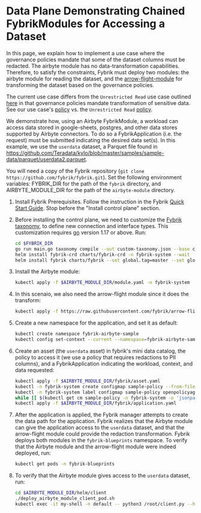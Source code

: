 # Data Plane Demonstrating Chained FybrikModules for Accessing a Dataset

In this page, we explain how to implement a use case where the governance policies mandate that some
of the dataset columns must be redacted. The airbyte module has no data-transformation capabilities.
Therefore, to satisfy the constraints, Fybrik must deploy two modules: the airbyte module for reading the
dataset, and the [arrow-flight-module](https://github.com/fybrik/arrow-flight-module) for transforming the
dataset based on the governance policies.

The current use case differs from the `Unrestricted Read` use case outlined [here](README.md) in that governance policies mandate transformation of sensitive data. See our use case's [policy](sample-policy-restrictive.rego) vs. the `Unrestricted Read` [policy](sample-policy.rego).

We demonstrate how, using an Airbyte FybrikModule, a workload can access data stored in google-sheets, postgres, and other data stores supported by Airbyte connectors. To do so a FybrikApplication (i.e. the request) must be submitted indicating the desired data set(s). In this example, we use the `userdata` dataset, a Parquet file found in https://github.com/Teradata/kylo/blob/master/samples/sample-data/parquet/userdata2.parquet.

You will need a copy of the Fybrik repository (`git clone https://github.com/fybrik/fybrik.git`). Set the following environment variables: FYBRIK_DIR for the path of the `fybrik` directory, and AIRBYTE_MODULE_DIR for the path of the `airbyte-module` directory.

1. Install Fybrik Prerequisites. Follow the instruction in the Fybrik [Quick Start Guide](https://fybrik.io/dev/get-started/quickstart/). Stop before the "Install control plane" section.

1. Before installing the control plane, we need to customize the [Fybrik taxonomy](https://fybrik.io/dev/tasks/custom-taxonomy/), to define new connection and interface types. This customization requires [go](https://go.dev/dl/) version 1.17 or above. Run:
    ```bash
    cd $FYBRIK_DIR
    go run main.go taxonomy compile --out custom-taxonomy.json --base charts/fybrik/files/taxonomy/taxonomy.json $AIRBYTE_MODULE_DIR/fybrik/fybrik-taxonomy-customize.yaml
    helm install fybrik-crd charts/fybrik-crd -n fybrik-system --wait
    helm install fybrik charts/fybrik --set global.tag=master --set global.imagePullPolicy=Always -n fybrik-system --wait --set-file taxonomyOverride=custom-taxonomy.json
    ```

1. Install the Airbyte module:
    ```bash
    kubectl apply -f $AIRBYTE_MODULE_DIR/module.yaml -n fybrik-system
    ```

1. In this scenaio, we also need the arrow-flight module since it does the transform:
    ```bash
    kubectl apply -f https://raw.githubusercontent.com/fybrik/arrow-flight-module/master/module.yaml -n fybrik-system
    ```

1. Create a new namespace for the application, and set it as default:
   ```bash
   kubectl create namespace fybrik-airbyte-sample
   kubectl config set-context --current --namespace=fybrik-airbyte-sample
   ```

1. Create an asset (the `userdata` asset) in fybrik's mini data catalog, the policy to access it (we use a policy that requires redactions to PII columns), and a FybrikApplication indicating the workload, context, and data requested:
   ```bash
   kubectl apply -f $AIRBYTE_MODULE_DIR/fybrik/asset.yaml
   kubectl -n fybrik-system create configmap sample-policy --from-file=$AIRBYTE_MODULE_DIR/fybrik/sample-policy-restrictive.rego
   kubectl -n fybrik-system label configmap sample-policy openpolicyagent.org/policy=rego
   while [[ $(kubectl get cm sample-policy -n fybrik-system -o 'jsonpath={.metadata.annotations.openpolicyagent\.org/policy-status}') != '{"status":"ok"}' ]]; do echo "waiting for policy to be applied" && sleep 5; done
   kubectl apply -f $AIRBYTE_MODULE_DIR/fybrik/application.yaml
   ```

1. After the application is applied, the Fybrik manager attempts to create the data path for the application. Fybrik realizes that the Airbyte module can give the application access to the `userdata` dataset, and that the arrow-flight module could provide the redaction transformation. Fybrik deploys both modules in the `fybrik-blueprints` namespace. To verify that the Airbyte module and the arrow-flight module were indeed deployed, run:
   ```bash
   kubectl get pods -n fybrik-blueprints
   ```

1. To verify that the Airbyte module gives access to the `userdata` dataset, run:
   ```bash
   cd $AIRBYTE_MODULE_DIR/helm/client
   ./deploy_airbyte_module_client_pod.sh
   kubectl exec -it my-shell -n default -- python3 /root/client.py --host my-app-fybrik-airbyte-sample-arrow-flight-module.fybrik-blueprints --port 80 --asset fybrik-airbyte-sample/userdata
   ```
